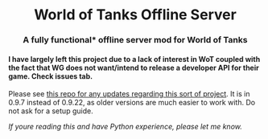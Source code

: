 <h1 align="center">World of Tanks Offline Server</h1>
<h3 align="center">A fully functional* offline server mod for World of Tanks</h3>


<h4 align="left">I have largely left this project due to a lack of interest in WoT coupled with the fact that WG does not want/intend to release a developer API for their game. Check issues tab.</h4>

<p>Please see <a href="https://github.com/hi-skittles/private-wot-server">this repo for any updates regarding this sort of project</a>. It is in 0.9.7 instead of 0.9.22, as older versions are much easier to work with. Do not ask for a setup guide.</p>

<i>If youre reading this and have Python experience, please let me know.</i>
